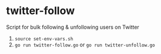 # twitter-follow
Script for bulk following &amp; unfollowing users on Twitter

1. `source set-env-vars.sh`
2. `go run twitter-follow.go` or `go run twitter-unfollow.go`
